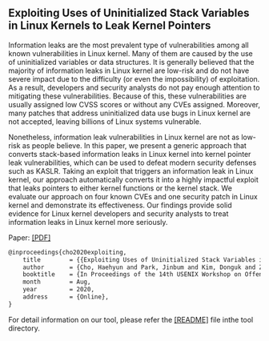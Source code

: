 ## Exploiting Uses of Uninitialized Stack Variables in Linux Kernels to Leak Kernel Pointers

Information leaks are the most prevalent type of vulnerabilities among all known vulnerabilities in Linux kernel.
Many of them are caused by the use of uninitialized variables or data structures.
It is generally believed that the majority of information leaks in Linux kernel are low-risk and do not have severe impact due to the difficulty (or even the impossibility) of exploitation.
As a result, developers and security analysts do not pay enough attention to mitigating these vulnerabilities.
Because of this, these vulnerabilities are usually assigned low CVSS scores or without any CVEs assigned.
Moreover, many patches that address uninitialized data use bugs in Linux kernel are not accepted, leaving billions of Linux systems vulnerable.

Nonetheless, information leak vulnerabilities in Linux kernel are not as low-risk as people believe.
In this paper, we present a generic approach that converts stack-based information leaks in Linux kernel into kernel pointer leak vulnerabilities, which can be used to defeat modern security defenses such as KASLR.
Taking an exploit that triggers an information leak in Linux kernel, our approach automatically converts it into a highly impactful exploit that leaks pointers to either kernel functions or the kernel stack.
We evaluate our approach on four known CVEs and one security patch in Linux kernel and demonstrate its effectiveness.
Our findings provide solid evidence for Linux kernel developers and security analysts to treat information leaks in Linux kernel more seriously.

Paper: [[PDF]](https://haehyun.github.io/papers/leak-kptr-woot20.pdf)

``` tex
@inproceedings{cho2020exploiting,
	title        = {{Exploiting Uses of Uninitialized Stack Variables in Linux Kernels to Leak Kernel Pointers}},
	author       = {Cho, Haehyun and Park, Jinbum and Kim, Donguk and Zhao, Ziming and Shoshitaishvili, Yan and Doup{\'e}, Adam and Ahn, Gail-Joon},
	booktitle    = {In Proceedings of the 14th USENIX Workshop on Offensive Technologies (WOOT)},
	month        = Aug,
	year         = 2020,
	address      = {Online},
}
```

For detail information on our tool, please refer the [[README]](https://github.com/sefcom/leak-kptr/blob/master/tool/README.md) file inthe tool directory.
